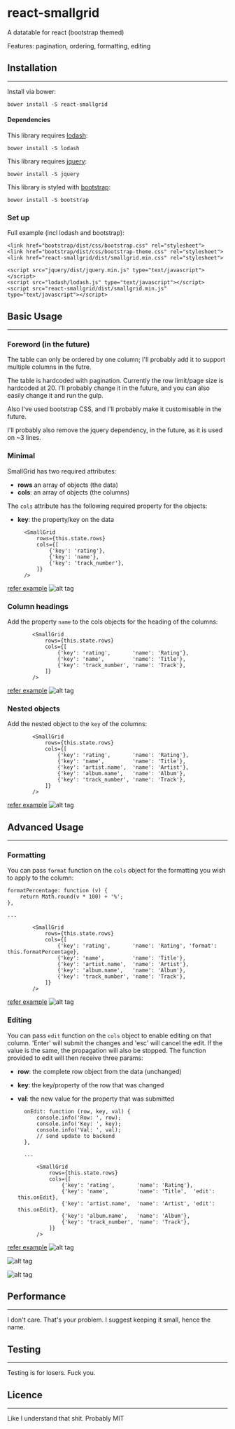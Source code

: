 # react-smallgrid
A datatable for react (bootstrap themed)

Features: pagination, ordering, formatting, editing

## Installation
---

Install via bower:
   
    bower install -S react-smallgrid
    

#### Dependencies

This library requires [lodash](https://www.lodash.com):

    bower install -S lodash
    
This library requires [jquery](https://www.jquery.com):

    bower install -S jquery
    
This library is styled with [bootstrap](https://getbootstrap.com):

    bower install -S bootstrap
    

### Set up

Full example (incl lodash and bootstrap):

    <link href="bootstrap/dist/css/bootstrap.css" rel="stylesheet">
    <link href="bootstrap/dist/css/bootstrap-theme.css" rel="stylesheet">
    <link href="react-smallgrid/dist/smallgrid.min.css" rel="stylesheet">
    
    <script src="jquery/dist/jquery.min.js" type="text/javascript"></script>
    <script src="lodash/lodash.js" type="text/javascript"></script>
    <script src="react-smallgrid/dist/smallgrid.min.js" type="text/javascript"></script>


## Basic Usage
---

### Foreword (in the future)

The table can only be ordered by one column; I'll probably add it to support multiple
columns in the futre.

The table is hardcoded with pagination. Currently the row limit/page size is hardcoded at 20. I'll
probably change it in the future, and you can also easily change it and run the gulp.

Also I've used bootstrap CSS, and I'll probably make it customisable in the future.

I'll probably also remove the jquery dependency, in the future, as it is used on ~3 lines.

### Minimal

SmallGrid has two required attributes:

- __rows__ an array of objects (the data)
- __cols__: an array of objects (the columns)

The `cols` attribute has the following required property for the objects:

- __key__: the property/key on the data


        <SmallGrid
            rows={this.state.rows}
            cols={[
                {'key': 'rating'},
                {'key': 'name'},
                {'key': 'track_number'},
            ]}
        />
    
[refer example](examples/1_usage_basic_minimal.html)
![alt tag](examples/1_usage_basic_minimal.png)


 
### Column headings

Add the property `name` to the cols objects for the heading of the columns:

            <SmallGrid
                rows={this.state.rows}
                cols={[
                    {'key': 'rating',       'name': 'Rating'},
                    {'key': 'name',         'name': 'Title'},
                    {'key': 'track_number', 'name': 'Track'},
                ]}
            />

[refer example](examples/2_usage_basic_headings.html)
![alt tag](examples/2_usage_basic_headings.png)


### Nested objects

Add the nested object to the `key` of the columns:

            <SmallGrid
                rows={this.state.rows}
                cols={[
                    {'key': 'rating',       'name': 'Rating'},
                    {'key': 'name',         'name': 'Title'},
                    {'key': 'artist.name',  'name': 'Artist'},
                    {'key': 'album.name',   'name': 'Album'},
                    {'key': 'track_number', 'name': 'Track'},
                ]}
            />

[refer example](examples/3_usage_basic_nested_objects.html)
![alt tag](examples/3_usage_basic_nested_objects.png)


## Advanced Usage
---

### Formatting

You can pass `format` function on the `cols` object for the formatting you wish to apply to the column:

    formatPercentage: function (v) {
        return Math.round(v * 100) + '%';
    },

    ...
    
            <SmallGrid
                rows={this.state.rows}
                cols={[
                    {'key': 'rating',       'name': 'Rating', 'format': this.formatPercentage},
                    {'key': 'name',         'name': 'Title'},
                    {'key': 'artist.name',  'name': 'Artist'},
                    {'key': 'album.name',   'name': 'Album'},
                    {'key': 'track_number', 'name': 'Track'},
                ]}
            />


[refer example](examples/4_usage_advanced_formatting.html)
![alt tag](examples/4_usage_advanced_formatting.png)


### Editing

You can pass `edit` function on the `cols` object to enable editing on that column. 'Enter' will
submit the changes and 'esc' will cancel the edit. If the value is the same, the propagation
will also be stopped. The function provided to edit will then receive three params:

- __row__: the complete row object from the data (unchanged)
- __key__: the key/property of the row that was changed
- __val__: the new value for the property that was submitted

        onEdit: function (row, key, val) {
            console.info('Row: ', row);
            console.info('Key: ', key);
            console.info('Val: ', val);
            // send update to backend
        },
    
        ...
    
            <SmallGrid
                rows={this.state.rows}
                cols={[
                    {'key': 'rating',       'name': 'Rating'},
                    {'key': 'name',         'name': 'Title',  'edit': this.onEdit},
                    {'key': 'artist.name',  'name': 'Artist', 'edit': this.onEdit},
                    {'key': 'album.name',   'name': 'Album'},
                    {'key': 'track_number', 'name': 'Track'},
                ]}
            />


[refer example](examples/5_usage_advanced_editing.html)
![alt tag](examples/5_usage_advanced_editing.png)

![alt tag](examples/5_usage_advanced_editing_values_1.png)

![alt tag](examples/5_usage_advanced_editing_values_2.png)


## Performance
---

I don't care. That's your problem. I suggest keeping it small, hence the name.

## Testing
---

Testing is for losers. Fuck you.

## Licence
---

Like I understand that shit. Probably MIT